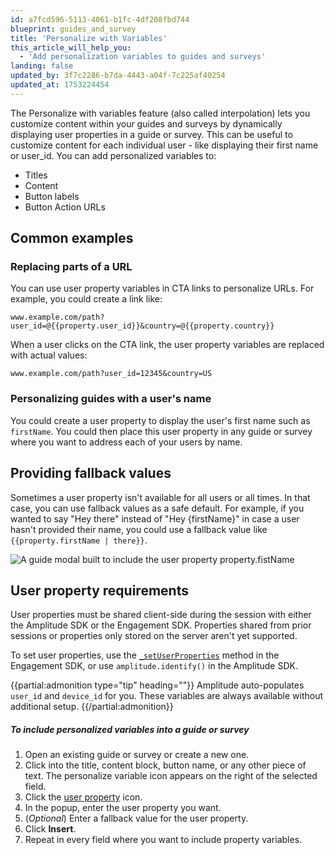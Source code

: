```yaml
---
id: a7fcd596-5113-4061-b1fc-4df208fbd744
blueprint: guides_and_survey
title: 'Personalize with Variables'
this_article_will_help_you:
  - 'Add personalization variables to guides and surveys'
landing: false
updated_by: 3f7c2286-b7da-4443-a04f-7c225af40254
updated_at: 1753224454
---
```

The Personalize with variables feature (also called interpolation) lets you customize content within your guides and surveys by dynamically displaying user properties in a guide or survey. This can be useful to customize content for each individual user - like displaying their first name or user_id. You can add personalized variables to:

- Titles
- Content
- Button labels
- Button Action URLs

## Common examples

### Replacing parts of a URL
You can use user property variables in CTA links to personalize URLs. For example, you could create a link like:

```
www.example.com/path?user_id=@{{property.user_id}}&country=@{{property.country}}
```

When a user clicks on the CTA link, the user property variables are replaced with actual values:

```
www.example.com/path?user_id=12345&country=US
```

### Personalizing guides with a user's name
You could create a user property to display the user's first name such as `firstName`. You could then place this user property in any guide or survey where you want to address each of your users by name.

## Providing fallback values

Sometimes a user property isn't available for all users or all times. In that case, you can use fallback values as a safe default. For example, if you wanted to say "Hey there" instead of "Hey {firstName}" in case a user hasn't provided their name, you could use a fallback value like `{{property.firstName | there}}`.

![A guide modal built to include the user property property.fistName](statamic://asset::help_center_conversions::guides-surveys/personalize-with-variables.jpeg)


## User property requirements

User properties must be shared client-side during the session with either the Amplitude SDK or the Engagement SDK. Properties shared from prior sessions or properties only stored on the server aren't yet supported.

To set user properties, use the [`_setUserProperties`](/docs/guides-and-surveys/sdk#set-user-properties) method in the Engagement SDK, or use `amplitude.identify()` in the Amplitude SDK.

{{partial:admonition type="tip" heading=""}}
Amplitude auto-populates `user_id` and `device_id` for you. These variables are always available without additional setup.
{{/partial:admonition}}

##### To include personalized variables into a guide or survey

1. Open an existing guide or survey or create a new one.
2. Click into the title, content block, button name, or any other piece of text.
The personalize variable icon appears on the right of the selected field.
3. Click the [user property](/docs/guides-and-surveys/sdk#set-user-properties) icon.
4. In the popup, enter the user property you want.
5. (*Optional*) Enter a fallback value for the user property.
6. Click **Insert**.
7. Repeat in every field where you want to include property variables.
